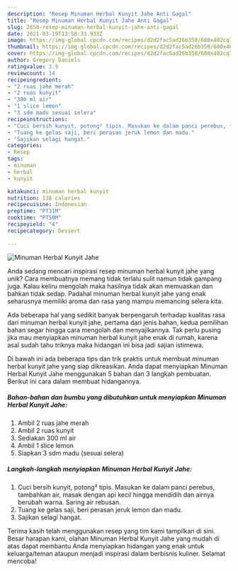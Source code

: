 ```yaml
---
description: "Resep Minuman Herbal Kunyit Jahe Anti Gagal"
title: "Resep Minuman Herbal Kunyit Jahe Anti Gagal"
slug: 2650-resep-minuman-herbal-kunyit-jahe-anti-gagal
date: 2021-03-19T13:58:33.933Z
image: https://img-global.cpcdn.com/recipes/d2d2fac5ad26b358/680x482cq70/minuman-herbal-kunyit-jahe-foto-resep-utama.jpg
thumbnail: https://img-global.cpcdn.com/recipes/d2d2fac5ad26b358/680x482cq70/minuman-herbal-kunyit-jahe-foto-resep-utama.jpg
cover: https://img-global.cpcdn.com/recipes/d2d2fac5ad26b358/680x482cq70/minuman-herbal-kunyit-jahe-foto-resep-utama.jpg
author: Gregory Daniels
ratingvalue: 3.9
reviewcount: 14
recipeingredient:
- "2 ruas jahe merah"
- "2 ruas kunyit"
- "300 ml air"
- "1 slice lemon"
- "3 sdm madu sesuai selera"
recipeinstructions:
- "Cuci bersih kunyit, potong² tipis. Masukan ke dalam panci perebus, tambahkan air, masak dengan api kecil hingga mendidih dan airnya berubah warna. Saring air rebusan."
- "Tuang ke gelas saji, beri perasan jeruk lemon dan madu."
- "Sajikan selagi hangat."
categories:
- Resep
tags:
- minuman
- herbal
- kunyit

katakunci: minuman herbal kunyit 
nutrition: 138 calories
recipecuisine: Indonesian
preptime: "PT31M"
cooktime: "PT50M"
recipeyield: "4"
recipecategory: Dessert

---
```



![Minuman Herbal Kunyit Jahe](https://img-global.cpcdn.com/recipes/d2d2fac5ad26b358/680x482cq70/minuman-herbal-kunyit-jahe-foto-resep-utama.jpg)

Anda sedang mencari inspirasi resep minuman herbal kunyit jahe yang unik? Cara membuatnya memang tidak terlalu sulit namun tidak gampang juga. Kalau keliru mengolah maka hasilnya tidak akan memuaskan dan bahkan tidak sedap. Padahal minuman herbal kunyit jahe yang enak seharusnya memiliki aroma dan rasa yang mampu memancing selera kita.



Ada beberapa hal yang sedikit banyak berpengaruh terhadap kualitas rasa dari minuman herbal kunyit jahe, pertama dari jenis bahan, kedua pemilihan bahan segar hingga cara mengolah dan menyajikannya. Tak perlu pusing jika mau menyiapkan minuman herbal kunyit jahe enak di rumah, karena asal sudah tahu triknya maka hidangan ini bisa jadi sajian istimewa.


Di bawah ini ada beberapa tips dan trik praktis untuk membuat minuman herbal kunyit jahe yang siap dikreasikan. Anda dapat menyiapkan Minuman Herbal Kunyit Jahe menggunakan 5 bahan dan 3 langkah pembuatan. Berikut ini cara dalam membuat hidangannya.

<!--inarticleads1-->

##### Bahan-bahan dan bumbu yang dibutuhkan untuk menyiapkan Minuman Herbal Kunyit Jahe:

1. Ambil 2 ruas jahe merah
1. Ambil 2 ruas kunyit
1. Sediakan 300 ml air
1. Ambil 1 slice lemon
1. Siapkan 3 sdm madu (sesuai selera)




<!--inarticleads2-->

##### Langkah-langkah menyiapkan Minuman Herbal Kunyit Jahe:

1. Cuci bersih kunyit, potong² tipis. Masukan ke dalam panci perebus, tambahkan air, masak dengan api kecil hingga mendidih dan airnya berubah warna. Saring air rebusan.
1. Tuang ke gelas saji, beri perasan jeruk lemon dan madu.
1. Sajikan selagi hangat.




Terima kasih telah menggunakan resep yang tim kami tampilkan di sini. Besar harapan kami, olahan Minuman Herbal Kunyit Jahe yang mudah di atas dapat membantu Anda menyiapkan hidangan yang enak untuk keluarga/teman ataupun menjadi inspirasi dalam berbisnis kuliner. Selamat mencoba!
